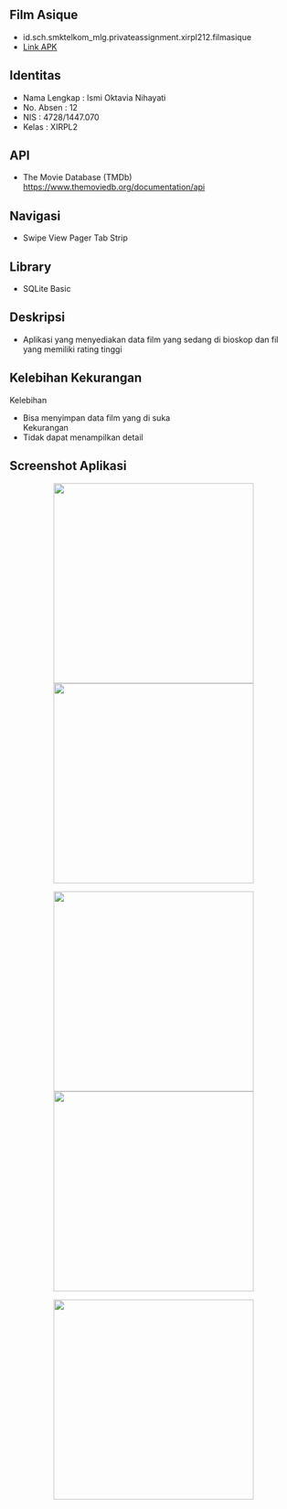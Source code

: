 ## Film Asique
* id.sch.smktelkom_mlg.privateassignment.xirpl212.filmasique
* <a href="https://github.com/minatoismi/TugasPribadi/blob/master/other/app-release.apk">Link APK</a>

## Identitas
* Nama Lengkap : Ismi Oktavia Nihayati
* No. Absen : 12
* NIS : 4728/1447.070
* Kelas : XIRPL2

## API
* The Movie Database (TMDb)
https://www.themoviedb.org/documentation/api

## Navigasi
* Swipe View Pager Tab Strip

## Library
* SQLite Basic

## Deskripsi
* Aplikasi yang menyediakan data film yang sedang di bioskop dan fil yang memiliki rating tinggi

## Kelebihan Kekurangan
Kelebihan
* Bisa menyimpan data film yang di suka <br>
Kekurangan
* Tidak dapat menampilkan detail

## Screenshot Aplikasi
<p align="center">
  <img src="https://github.com/minatoismi/TugasPribadi/blob/master/other/fa%20(1).png" width="350"/>
  <img src="https://github.com/minatoismi/TugasPribadi/blob/master/other/fa%20(2).png" width="350"/>
</p>
<p align="center">
  <img src="https://github.com/minatoismi/TugasPribadi/blob/master/other/fa%20(3).png" width="350"/>
  <img src="https://github.com/minatoismi/TugasPribadi/blob/master/other/fa%20(4).png" width="350"/>
</p>
<p align="center">
  <img src="https://github.com/minatoismi/TugasPribadi/blob/master/other/fa%20(5).png" width="350"/>
</p>
